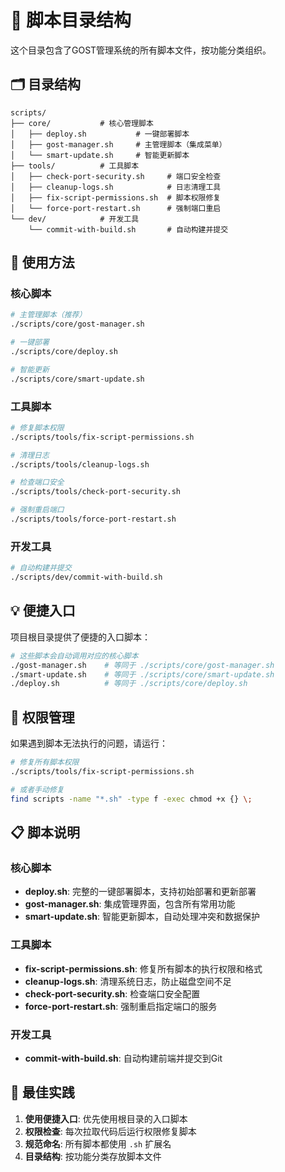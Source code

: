 # 📁 脚本目录结构

这个目录包含了GOST管理系统的所有脚本文件，按功能分类组织。

## 🗂️ 目录结构

```
scripts/
├── core/           # 核心管理脚本
│   ├── deploy.sh           # 一键部署脚本
│   ├── gost-manager.sh     # 主管理脚本（集成菜单）
│   └── smart-update.sh     # 智能更新脚本
├── tools/          # 工具脚本
│   ├── check-port-security.sh     # 端口安全检查
│   ├── cleanup-logs.sh            # 日志清理工具
│   ├── fix-script-permissions.sh  # 脚本权限修复
│   └── force-port-restart.sh      # 强制端口重启
└── dev/            # 开发工具
    └── commit-with-build.sh       # 自动构建并提交
```

## 🚀 使用方法

### 核心脚本

```bash
# 主管理脚本（推荐）
./scripts/core/gost-manager.sh

# 一键部署
./scripts/core/deploy.sh

# 智能更新
./scripts/core/smart-update.sh
```

### 工具脚本

```bash
# 修复脚本权限
./scripts/tools/fix-script-permissions.sh

# 清理日志
./scripts/tools/cleanup-logs.sh

# 检查端口安全
./scripts/tools/check-port-security.sh

# 强制重启端口
./scripts/tools/force-port-restart.sh
```

### 开发工具

```bash
# 自动构建并提交
./scripts/dev/commit-with-build.sh
```

## 💡 便捷入口

项目根目录提供了便捷的入口脚本：

```bash
# 这些脚本会自动调用对应的核心脚本
./gost-manager.sh    # 等同于 ./scripts/core/gost-manager.sh
./smart-update.sh    # 等同于 ./scripts/core/smart-update.sh
./deploy.sh          # 等同于 ./scripts/core/deploy.sh
```

## 🔧 权限管理

如果遇到脚本无法执行的问题，请运行：

```bash
# 修复所有脚本权限
./scripts/tools/fix-script-permissions.sh

# 或者手动修复
find scripts -name "*.sh" -type f -exec chmod +x {} \;
```

## 📋 脚本说明

### 核心脚本

- **deploy.sh**: 完整的一键部署脚本，支持初始部署和更新部署
- **gost-manager.sh**: 集成管理界面，包含所有常用功能
- **smart-update.sh**: 智能更新脚本，自动处理冲突和数据保护

### 工具脚本

- **fix-script-permissions.sh**: 修复所有脚本的执行权限和格式
- **cleanup-logs.sh**: 清理系统日志，防止磁盘空间不足
- **check-port-security.sh**: 检查端口安全配置
- **force-port-restart.sh**: 强制重启指定端口的服务

### 开发工具

- **commit-with-build.sh**: 自动构建前端并提交到Git

## 🎯 最佳实践

1. **使用便捷入口**: 优先使用根目录的入口脚本
2. **权限检查**: 每次拉取代码后运行权限修复脚本
3. **规范命名**: 所有脚本都使用 `.sh` 扩展名
4. **目录结构**: 按功能分类存放脚本文件
